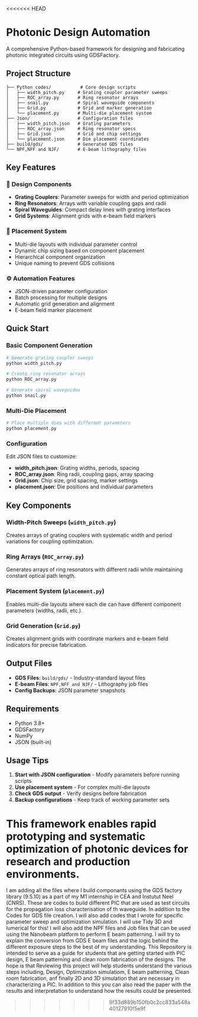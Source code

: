 <<<<<<< HEAD
# Photonic Design Automation

A comprehensive Python-based framework for designing and fabricating photonic integrated circuits using GDSFactory.

## Project Structure

```
├── Python codes/           # Core design scripts
│   ├── width_pitch.py     # Grating coupler parameter sweeps
│   ├── ROC_array.py       # Ring resonator arrays  
│   ├── snail.py           # Spiral waveguide components
│   ├── Grid.py            # Grid and marker generation
│   └── placement.py       # Multi-die placement system
├── Json/                  # Configuration files
│   ├── width_pitch.json   # Grating parameters
│   ├── ROC_array.json     # Ring resonator specs
│   ├── Grid.json          # Grid and chip settings
│   └── placement.json     # Die placement coordinates
├── build/gds/             # Generated GDS files
└── NPF,NFF and NJF/       # E-beam lithography files
```

## Key Features

### 📐 **Design Components**
- **Grating Couplers**: Parameter sweeps for width and period optimization
- **Ring Resonators**: Arrays with variable coupling gaps and radii
- **Spiral Waveguides**: Compact delay lines with grating interfaces
- **Grid Systems**: Alignment grids with e-beam field markers

### 🎯 **Placement System** 
- Multi-die layouts with individual parameter control
- Dynamic chip sizing based on component placement
- Hierarchical component organization
- Unique naming to prevent GDS collisions

### ⚙️ **Automation Features**
- JSON-driven parameter configuration
- Batch processing for multiple designs
- Automatic grid generation and alignment
- E-beam field marker placement

## Quick Start

### Basic Component Generation
```python
# Generate grating coupler sweeps
python width_pitch.py

# Create ring resonator arrays  
python ROC_array.py

# Generate spiral waveguides
python snail.py
```

### Multi-Die Placement
```python
# Place multiple dies with different parameters
python placement.py
```

### Configuration
Edit JSON files to customize:
- **width_pitch.json**: Grating widths, periods, spacing
- **ROC_array.json**: Ring radii, coupling gaps, array spacing  
- **Grid.json**: Chip size, grid spacing, marker settings
- **placement.json**: Die positions and individual parameters

## Key Components

### Width-Pitch Sweeps (`width_pitch.py`)
Creates arrays of grating couplers with systematic width and period variations for coupling optimization.

### Ring Arrays (`ROC_array.py`) 
Generates arrays of ring resonators with different radii while maintaining constant optical path length.

### Placement System (`placement.py`)
Enables multi-die layouts where each die can have different component parameters (widths, radii, etc.).

### Grid Generation (`Grid.py`)
Creates alignment grids with coordinate markers and e-beam field indicators for precise fabrication.

## Output Files

- **GDS Files**: `build/gds/` - Industry-standard layout files
- **E-beam Files**: `NPF,NFF and NJF/` - Lithography job files  
- **Config Backups**: JSON parameter snapshots

## Requirements

- Python 3.8+
- GDSFactory
- NumPy
- JSON (built-in)

## Usage Tips

1. **Start with JSON configuration** - Modify parameters before running scripts
2. **Use placement system** - For complex multi-die layouts
3. **Check GDS output** - Verify designs before fabrication
4. **Backup configurations** - Keep track of working parameter sets

This framework enables rapid prototyping and systematic optimization of photonic devices for research and production environments.
=======
I am adding all the files where I build componants using the GDS factory library (9.5.10) as a part of my M1 internship in CEA and Instutut Neel (CNRS). 
These are codes to build different PIC that are used as test circuits for the propagation loss characterisation of th waveguide. 
In addition to the Codes for GDS file creation. I will also add codes that I wrote for specific parameter sweep and optimization simulation. I will use Tidy 3D and lumerical for this!
I will also add the NPF files and Job files that can be used using the Nanobeam platform to perform E beam patterning. 
I will try to explain the conversion from GDS  E beam files and the logic behind the different exposure steps to the best of my understanding. 
This Repository is intended to serve as a guide for students that are getting started with PIC design, E beam patterning and clean room fabrication of the designs. 
The hope is that Reviewing this project will help students understand the various steps including, Design, Optimization simulatiom, E beam patterning, Clean room fabrication, anf finally 2D and 3D simulation that are necessary in characterizing a PIC.
In addition to this you can also read the paper with the results and interpretation to understand how the results could be presented. 
>>>>>>> 9f33d889b150fb0c2cc833a548a40127910f5e9f
